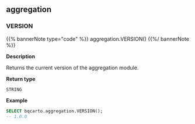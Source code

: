 ## aggregation

<div class="badge core"></div>

### VERSION

{{% bannerNote type="code" %}}
aggregation.VERSION()
{{%/ bannerNote %}}

**Description**

Returns the current version of the aggregation module.

**Return type**

`STRING`

**Example**

```sql
SELECT bqcarto.aggregation.VERSION();
-- 1.0.0
```
